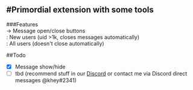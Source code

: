 #Primordial extension with some tools  
---
###Features  
-> Message open/close buttons  
: New users (uid >1k, closes messages automatically)  
: All users (doesn't close automatically)  

  

##Todo
- [x] Message show/hide
- [ ] tbd (recommend stuff in our [Discord](https://discord.gg/bestlua) or contact me via Discord direct messages @khey#2341)